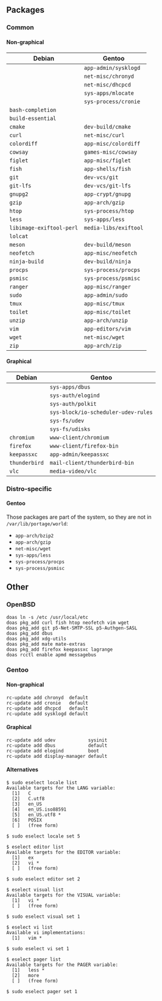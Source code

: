 Packages
--------

### Common

#### Non-graphical

| Debian                   | Gentoo                              |
|--------------------------|-------------------------------------|
|                          | `app-admin/sysklogd`                |
|                          | `net-misc/chronyd`                  |
|                          | `net-misc/dhcpcd`                   |
|                          | `sys-apps/mlocate`                  |
|                          | `sys-process/cronie`                |
| `bash-completion`        |                                     |
| `build-essential`        |                                     |
| `cmake`                  | `dev-build/cmake`                   |
| `curl`                   | `net-misc/curl`                     |
| `colordiff`              | `app-misc/colordiff`                |
| `cowsay`                 | `games-misc/cowsay`                 |
| `figlet`                 | `app-misc/figlet`                   |
| `fish`                   | `app-shells/fish`                   |
| `git`                    | `dev-vcs/git`                       |
| `git-lfs`                | `dev-vcs/git-lfs`                   |
| `gnupg2`                 | `app-crypt/gnupg`                   |
| `gzip`                   | `app-arch/gzip`                     |
| `htop`                   | `sys-process/htop`                  |
| `less`                   | `sys-apps/less`                     |
| `libimage-exiftool-perl` | `media-libs/exiftool`               |
| `lolcat`                 |                                     |
| `meson`                  | `dev-build/meson`                   |
| `neofetch`               | `app-misc/neofetch`                 |
| `ninja-build`            | `dev-build/ninja`                   |
| `procps`                 | `sys-process/procps`                |
| `psmisc`                 | `sys-process/psmisc`                |
| `ranger`                 | `app-misc/ranger`                   |
| `sudo`                   | `app-admin/sudo`                    |
| `tmux`                   | `app-misc/tmux`                     |
| `toilet`                 | `app-misc/toilet`                   |
| `unzip`                  | `app-arch/unzip`                    |
| `vim`                    | `app-editors/vim`                   |
| `wget`                   | `net-misc/wget`                     |
| `zip`                    | `app-arch/zip`                      |

#### Graphical

| Debian                   | Gentoo                              |
|--------------------------|-------------------------------------|
|                          | `sys-apps/dbus`                     |
|                          | `sys-auth/elogind`                  |
|                          | `sys-auth/polkit`                   |
|                          | `sys-block/io-scheduler-udev-rules` |
|                          | `sys-fs/udev`                       |
|                          | `sys-fs/udisks`                     |
| `chromium`               | `www-client/chromium`               |
| `firefox`                | `www-client/firefox-bin`            |
| `keepassxc`              | `app-admin/keepassxc`               |
| `thunderbird`            | `mail-client/thunderbird-bin`       |
| `vlc`                    | `media-video/vlc`                   |

### Distro-specific

#### Gentoo

Those packages are part of the system,
so they are not in `/var/lib/portage/world`:

* `app-arch/bzip2`
* `app-arch/gzip`
* `net-misc/wget`
* `sys-apps/less`
* `sys-process/procps`
* `sys-process/psmisc`



Other
-----

### OpenBSD

```
doas ln -s /etc /usr/local/etc
doas pkg_add curl fish htop neofetch vim wget
doas pkg_add git p5-Net-SMTP-SSL p5-Authgen-SASL
doas pkg_add dbus
doas pkg_add xdg-utils
doas pkg_add mate mate-extras
doas pkg_add firefox keepassxc lagrange
doas rcctl enable apmd messagebus
```

### Gentoo

#### Non-graphical

```
rc-update add chronyd  default
rc-update add cronie   default
rc-update add dhcpcd   default
rc-update add sysklogd default
```

#### Graphical

```
rc-update add udev            sysinit
rc-update add dbus            default
rc-update add elogind         boot
rc-update add display-manager default
```

#### Alternatives

```
$ sudo eselect locale list
Available targets for the LANG variable:
  [1]   C
  [2]   C.utf8
  [3]   en_US
  [4]   en_US.iso88591
  [5]   en_US.utf8 *
  [6]   POSIX
  [ ]   (free form)

$ sudo eselect locale set 5

$ eselect editor list
Available targets for the EDITOR variable:
  [1]   ex
  [2]   vi *
  [ ]   (free form)

$ sudo eselect editor set 2

$ eselect visual list
Available targets for the VISUAL variable:
  [1]   vi *
  [ ]   (free form)

$ sudo eselect visual set 1

$ eselect vi list
Available vi implementations:
  [1]   vim *

$ sudo eselect vi set 1

$ eselect pager list
Available targets for the PAGER variable:
  [1]   less *
  [2]   more
  [ ]   (free form)

$ sudo eselect pager set 1
```
